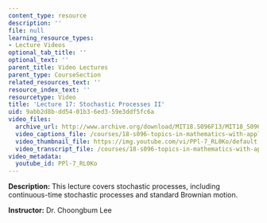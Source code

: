 ```yaml
---
content_type: resource
description: ''
file: null
learning_resource_types:
- Lecture Videos
optional_tab_title: ''
optional_text: ''
parent_title: Video Lectures
parent_type: CourseSection
related_resources_text: ''
resource_index_text: ''
resourcetype: Video
title: 'Lecture 17: Stochastic Processes II'
uid: 9abb2d8b-dd54-01b3-6ed3-59e3ddf5fc6a
video_files:
  archive_url: http://www.archive.org/download/MIT18.S096F13/MIT18_S096F13_lec17_300k.mp4
  video_captions_file: /courses/18-s096-topics-in-mathematics-with-applications-in-finance-fall-2013/7739d1906e3f5f15acc8db8fdd91ab2d_PPl-7_RL0Ko.vtt
  video_thumbnail_file: https://img.youtube.com/vi/PPl-7_RL0Ko/default.jpg
  video_transcript_file: /courses/18-s096-topics-in-mathematics-with-applications-in-finance-fall-2013/2f19d915141f19991f461e121c61fdf4_PPl-7_RL0Ko.pdf
video_metadata:
  youtube_id: PPl-7_RL0Ko
---
```


**Description:** This lecture covers stochastic processes, including continuous-time stochastic processes and standard Brownian motion.

**Instructor:** Dr. Choongbum Lee